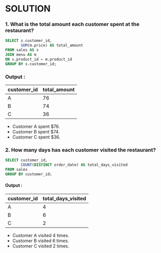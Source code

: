 # SOLUTION

### 1. What is the total amount each customer spent at the restaurant?

````sql
SELECT s.customer_id, 
       SUM(m.price) AS total_amount
FROM sales AS s
JOIN menu AS m
ON s.product_id = m.product_id
GROUP BY s.customer_id;
````

### Output :

| customer_id | total_amount |
| ----------- | ----------- |
| A           | 76          |
| B           | 74          |
| C           | 36          |

- Customer A spent $76.
- Customer B spent $74.
- Customer C spent $36.

### 2. How many days has each customer visited the restaurant?

````sql
SELECT customer_id,
       COUNT(DISTINCT order_date) AS total_days_visited
FROM sales
GROUP BY customer_id;
````
#### Output :

| customer_id | total_days_visited |
| ----------- | ------------------ |
| A | 4          |
| B           | 6          |
| C           | 2          |

- Customer A visited 4 times.
- Customer B visited 6 times.
- Customer C visited 2 times.
